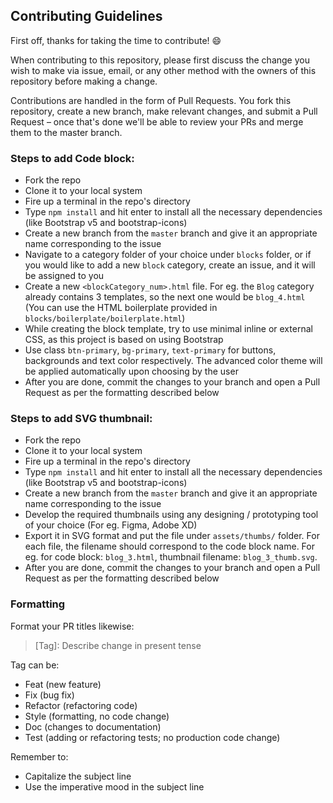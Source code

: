
## Contributing Guidelines

First off, thanks for taking the time to contribute! 😄

When contributing to this repository, please first discuss the change you wish to make via issue, email, or any other method with the owners of this repository before making a change.

Contributions are handled in the form of Pull Requests. You fork this repository, create a new branch, make relevant changes, and submit a Pull Request – once that's done we'll be able to review your PRs and merge them to the master branch.

### Steps to add Code block:
- Fork the repo
- Clone it to your local system
- Fire up a terminal in the repo's directory
- Type `npm install` and hit enter to install all the necessary dependencies (like Bootstrap v5 and bootstrap-icons)
- Create a new branch from the `master` branch and give it an appropriate name corresponding to the issue
- Navigate to a category folder of your choice under `blocks` folder, or if you would like to add a new `block` category, create an issue, and it will be assigned to you
- Create a new `<blockCategory_num>.html` file. For eg. the `Blog` category already contains 3 templates, so the next one would be `blog_4.html` (You can use the HTML boilerplate provided in `blocks/boilerplate/boilerplate.html`)
- While creating the block template, try to use minimal inline or external CSS, as this project is based on using Bootstrap
- Use class `btn-primary`, `bg-primary`, `text-primary` for buttons, backgrounds and text color respectively. The advanced color theme will be applied automatically upon choosing by the user
- After you are done, commit the changes to your branch and open a Pull Request as per the formatting described below


### Steps to add SVG thumbnail:
- Fork the repo
- Clone it to your local system
- Fire up a terminal in the repo's directory
- Type `npm install` and hit enter to install all the necessary dependencies (like Bootstrap v5 and bootstrap-icons)
- Create a new branch from the `master` branch and give it an appropriate name corresponding to the issue
- Develop the required thumbnails using any designing / prototyping tool of your choice (For eg. Figma, Adobe XD)
- Export it in SVG format and put the file under `assets/thumbs/` folder. For each file, the filename should correspond to the code block name. For eg. for code block: `blog_3.html`, thumbnail filename: `blog_3_thumb.svg`.
- After you are done, commit the changes to your branch and open a Pull Request as per the formatting described below


### Formatting

Format your PR titles likewise:

> [Tag]: Describe change in present tense

Tag can be:

- Feat (new feature)
- Fix (bug fix)
- Refactor (refactoring code)
- Style (formatting, no code change)
- Doc (changes to documentation)
- Test (adding or refactoring tests; no production code change)

Remember to:

- Capitalize the subject line
- Use the imperative mood in the subject line

